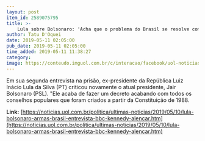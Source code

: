 ```yaml
---
layout: post
item_id: 2589075795
title: >-
    Lula sobre Bolsonaro: 'Acha que o problema do Brasil se resolve com arma'
author: Tatu D'Oquei
date: 2019-05-11 02:05:00
pub_date: 2019-05-11 02:05:00
time_added: 2019-05-11 11:38:27
category: 
image: https://conteudo.imguol.com.br/c/interacao/facebook/uol-noticias-600px.jpg
---
```


Em sua segunda entrevista na prisão, ex-presidente da República Luiz Inácio Lula da Silva (PT) criticou novamente o atual presidente, Jair Bolsonaro (PSL). "Ele acaba de fazer um decreto acabando com todos os conselhos populares que foram criados a partir da Constituição de 1988.

**Link:** [https://noticias.uol.com.br/politica/ultimas-noticias/2019/05/10/lula-bolsonaro-armas-brasil-entrevista-bbc-kennedy-alencar.htm](https://noticias.uol.com.br/politica/ultimas-noticias/2019/05/10/lula-bolsonaro-armas-brasil-entrevista-bbc-kennedy-alencar.htm)

